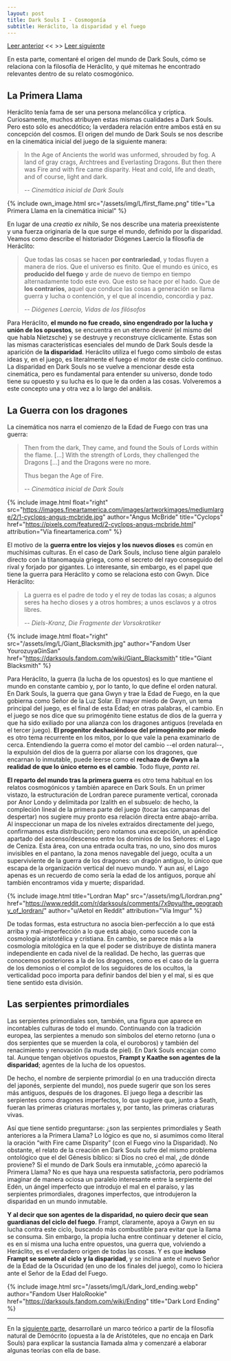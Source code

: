 ```yaml
---
layout: post
title: Dark Souls I - Cosmogonía
subtitle: Heráclito, la disparidad y el fuego
---
```


[Leer anterior](1) << >>
[Leer siguiente](3)

En esta parte, comentaré el origen del mundo de Dark Souls, cómo se relaciona con la filosofía de Heráclito, y qué mitemas he encontrado relevantes dentro de su relato cosmogónico.

## La Primera Llama

Heráclito tenía fama de ser una persona melancólica y críptica. Curiosamente, muchos atribuyen estas mismas cualidades a Dark Souls. Pero esto sólo es anecdótico; la verdadera relación entre ambos está en su concepción del cosmos. El origen del mundo de Dark Souls se nos describe en la cinemática inicial del juego de la siguiente manera:

> In the Age of Ancients the world was unformed, shrouded by fog. A land of gray crags, Archtrees and Everlasting Dragons. But then there was Fire and with fire came disparity. Heat and cold, life and death, and of course, light and dark.
> 
> -- <cite>Cinemática inicial de Dark Souls</cite>

{% include own_image.html src="/assets/img/L/first_flame.png" title="La Primera Llama en la cinemática inicial" %}

En lugar de una *creatio ex nihilo*, Se nos describe una materia preexistente y una fuerza originaria de la que surge el mundo, definido por la disparidad. Veamos como describe el historiador Diógenes Laercio la filosofía de Heráclito:

> Que todas las cosas se hacen **por contrariedad**, y todas fluyen a manera de ríos. Que el universo es finito. Que el mundo es único, es **producido del fuego** y arde de nuevo de tiempo en tiempo alternadamente todo este evo. Que esto se hace por el hado. Que de **los contrarios**, aquel que conduce las cosas a generación se llama guerra y lucha o contención, y el que al incendio, concordia y paz.
> 
> -- <cite>Diógenes Laercio, Vidas de los filósofos</cite>

Para Heráclito, **el mundo no fue creado, sino engendrado por la lucha y unión de los opuestos**, se encuentra en un eterno devenir (el mismo del que habla Nietzsche) y se destruye y reconstruye cíclicamente. Estas son las mismas características esenciales del mundo de Dark Souls desde la aparición de **la disparidad**. Heráclito utiliza el fuego como símbolo de estas ideas y, en el juego, es literalmente el fuego el motor de este ciclo continuo. La disparidad en Dark Souls no se vuelve a mencionar desde esta cinemática, pero es fundamental para entender su universo, donde todo tiene su opuesto y su lucha es lo que le da orden a las cosas. Volveremos a este concepto una y otra vez a lo largo del análisis.

## La Guerra con los dragones

La cinemática nos narra el comienzo de la Edad de Fuego con tras una guerra:

> Then from the dark, They came, and found the Souls of Lords within the flame. [...] With the strength of Lords, they challenged the Dragons [...] and the Dragons were no more. 
> 
> Thus began the Age of Fire.
> 
> -- <cite>Cinemática inicial de Dark Souls</cite>


{% include image.html float="right" src="https://images.fineartamerica.com/images/artworkimages/mediumlarge/2/1-cyclops-angus-mcbride.jpg" author="Angus McBride" title="Cyclops" href="https://pixels.com/featured/2-cyclops-angus-mcbride.html" attribution="Vía fineartamerica.com" %}


El motivo de la **guerra entre los viejos y los nuevos dioses** es común en muchísimas culturas. En el caso de Dark Souls, incluso tiene algún paralelo directo con la titanomaquia griega, como el secreto del rayo conseguido del rival y forjado por gigantes. Lo interesante, sin embargo, es el papel que tiene la guerra para Heráclito y como se relaciona esto con Gwyn. Dice Heráclito:


> La guerra es el padre de todo y el rey de todas las cosas; a algunos seres ha hecho dioses y a otros hombres; a unos esclavos y a otros libres.
> 
> -- <cite> Diels-Kranz, Die Fragmente der Vorsokratiker </cite>

{% include image.html float="right" src="/assets/img/L/Giant_Blacksmith.jpg" author="Fandom User YourozuyaGinSan" href="https://darksouls.fandom.com/wiki/Giant_Blacksmith" title="Giant Blacksmith" %}

Para Heráclito, la guerra (la lucha de los opuestos) es lo que mantiene el mundo en constante cambio y, por lo tanto, lo que define el orden natural. En Dark Souls, la guerra que gana Gwyn y trae la Edad de Fuego, en la que gobierna como Señor de la Luz Solar. El mayor miedo de Gwyn, un tema principal del juego, es el final de esta Edad; en otras palabras, el cambio. En el juego se nos dice que su primogénito tiene estatus de dios de la guerra y que ha sido exiliado por una alianza con los dragones antiguos (revelada en el tercer juego). **El progenitor deshaciéndose del primogénito por miedo**  es otro tema recurrente en los mitos, por lo que vale la pena examinarlo de cerca. Entendiendo la guerra como el motor del cambio --el orden natural--, la expulsión del dios de la guerra por aliarse con los dragones, que encarnan lo inmutable, puede leerse como el **rechazo de Gwyn a la realidad de que lo único eterno es el cambio**. Todo fluye, *panta rei*. 

**El reparto del mundo tras la primera guerra** es otro tema habitual en los relatos cosmogónicos y también aparece en Dark Souls. En un primer vistazo, la estructuración de Lordran parece puramente vertical, coronada por Anor Londo y delimitada por Izalith en el subsuelo: de hecho, la compleción lineal de la primera parte del juego (tocar las campanas del despertar) nos sugiere muy pronto esa relación directa entre abajo-arriba. Al inspeccionar un mapa de los niveles extraídos directamente del juego, confirmamos esta distribución; pero notamos una excepción, un apéndice apartado del ascenso/descenso entre los dominios de los Señores: el Lago de Ceniza. Esta área, con una entrada oculta tras, no uno, sino dos muros invisibles en el pantano, la zona menos navegable del juego, oculta a un superviviente de la guerra de los dragones: un dragón antiguo, lo único que escapa de la organización vertical del nuevo mundo. Y aun así, el Lago apenas es un recuerdo de como sería la edad de los antiguos, porque ahí también encontramos vida y muerte; disparidad.

{% include image.html title="Lordran Map" src="/assets/img/L/lordran.png" href="https://www.reddit.com/r/darksouls/comments/7x9pyu/the_geography_of_lordran/" author="u/Aetol en Reddit" attribution="Vía Imgur" %}

De todas formas, esta estructura no asocia bien-perfección a lo que está arriba y mal-imperfección a lo que está abajo, como sucede con la cosmología aristotélica y cristiana. En cambio, se parece más a la cosmología mitológica en la que el poder se distribuye de distinta manera independiente en cada nivel de la realidad. De hecho, las guerras que conocemos posteriores a la de los dragones, como es el caso de la guerra de los demonios o el complot de los seguidores de los ocultos, la verticalidad poco importa para definir bandos del bien y el mal, si es que tiene sentido esta división.

## Las serpientes primordiales

Las serpientes primordiales son, también, una figura que aparece en incontables culturas de todo el mundo. Continuando con la tradición europea, las serpientes a menudo son símbolos del eterno retorno (una o dos serpientes que se muerden la cola, el ouroboros) y también del renacimiento y renovación (la muda de piel). En Dark Souls encajan como tal. Aunque tengan objetivos opuestos, **Frampt y Kaathe son agentes de la disparidad**; agentes de la lucha de los opuestos.

De hecho, el nombre de serpiente primordial (o en una traducción directa del japonés, serpiente del mundo), nos puede sugerir que son los seres más antiguos, después de los dragones. El juego llega a describir las serpientes como dragones imperfectos, lo que sugiere que, junto a Seath, fueran las primeras criaturas mortales y, por tanto, las primeras criaturas vivas.

Así que tiene sentido preguntarse: ¿son las serpientes primordiales y Seath anteriores a la Primera Llama? Lo lógico es que no, si asumimos como literal la oración <q>with Fire came Disparity</q> (con el Fuego vino la Disparidad). No obstante, el relato de la creación en Dark Souls sufre del mismo problema ontológico que el del Génesis bíblico: si Dios no creó el mal, ¿de dónde proviene? Si el mundo de Dark Souls era inmutable, ¿cómo apareció la Primera Llama? No es que haya una respuesta satisfactoria, pero podríamos imaginar de manera ociosa un paralelo interesante entre la serpiente del Edén, un ángel imperfecto que introdujo el mal en el paraíso, y las serpientes primordiales, dragones imperfectos, que introdujeron la disparidad en un mundo inmutable.

**Y al decir que son agentes de la disparidad, no quiero decir que sean guardianas del ciclo del fuego**. Frampt, claramente, apoya a Gwyn en su lucha contra este ciclo, buscando más combustible para evitar que la llama se consuma. Sin embargo, la propia lucha entre continuar y detener el ciclo, es en sí misma una lucha entre opuestos, una guerra que, volviendo a Heráclito, es el verdadero origen de todas las cosas. Y es que **incluso Frampt se somete al ciclo y la disparidad**, y se inclina ante el nuevo Señor de la Edad de la Oscuridad (en uno de los finales del juego), como lo hiciera ante el Señor de la Edad del Fuego. 

{% include image.html src="/assets/img/L/dark_lord_ending.webp" author="Fandom User HaloRookie" href="https://darksouls.fandom.com/wiki/Ending" title="Dark Lord Ending" %}

***

En la [siguiente parte](3), desarrollaré un marco teórico a partir de la filosofía natural de Demócrito (opuesta a la de Aristóteles, que no encaja en Dark Souls) para explicar la sustancia llamada alma y comenzaré a elaborar algunas teorías con ella de base.